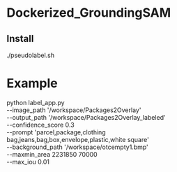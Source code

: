 # Dockerized_GroundingSAM

## Install
./pseudolabel.sh

# Example
python label_app.py \
    --image_path '/workspace/Packages2Overlay' \
    --output_path '/workspace/Packages2Overlay_labeled' \
    --confidence_score 0.3 \
    --prompt 'parcel,package,clothing bag,jeans,bag,box,envelope,plastic,white square' \
    --background_path '/workspace/otcempty1.bmp' \
    --maxmin_area 2231850 70000 \
    --max_iou 0.01
